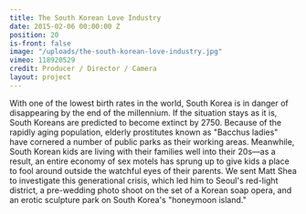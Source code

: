 ```yaml
---
title: The South Korean Love Industry
date: 2015-02-06 00:00:00 Z
position: 20
is-front: false
image: "/uploads/the-south-korean-love-industry.jpg"
vimeo: 118920529
credit: Producer / Director / Camera
layout: project
---
```


With one of the lowest birth rates in the world, South Korea is in danger of disappearing by the end of the millennium. If the situation stays as it is, South Koreans are predicted to become extinct by 2750. Because of the rapidly aging population, elderly prostitutes known as "Bacchus ladies" have cornered a number of public parks as their working areas. Meanwhile, South Korean kids are living with their families well into their 20s—as a result, an entire economy of sex motels has sprung up to give kids a place to fool around outside the watchful eyes of their parents. We sent Matt Shea to investigate this generational crisis, which led him to Seoul's red-light district, a pre-wedding photo shoot on the set of a Korean soap opera, and an erotic sculpture park on South Korea's "honeymoon island."